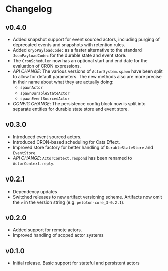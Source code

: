# Changelog

## v0.4.0
- Added snapshot support for event sourced actors, including purging of deprecated events and snapshots with retention rules.
- Added `KryoPayloadCodec` as a faster alternative to the standard `JsonPayloadCodec` for the durable state and event store.
- The `CronScheduler` now has an optional start and end date for the evaluation of CRON expressions.
- *API CHANGE*: The various versions of `ActorSystem.spawn` have been split to allow for default parameters. The new methods
  also are more precise in their name about what they are actually doing:
  + `spawnActor`
  + `spawnDurableStateActor`
  + `spawnEventSourcedActor`
- *CONFIG CHANGE*: The persistence config block now is split into separate entities for durable state store and event store.

## v0.3.0
- Introduced event sourced actors.
- Introduced CRON-based scheduling for Cats Effect.
- Improved store factory for better handling of `DurableStateStore` and `EventStore`.
- *API CHANGE*: `ActorContext.respond` has been renamed to `ActorContext.reply`.

## v0.2.1
- Dependency updates 
- Switched releases to new artifact versioning scheme. Artifacts now omit the `v` in the version string (e.g. `peloton-core_3-0.2.1`).

## v0.2.0
- Added support for remote actors. 
- Improved handling of scoped actor systems

## v0.1.0
- Initial release. Basic support for stateful and persistent actors